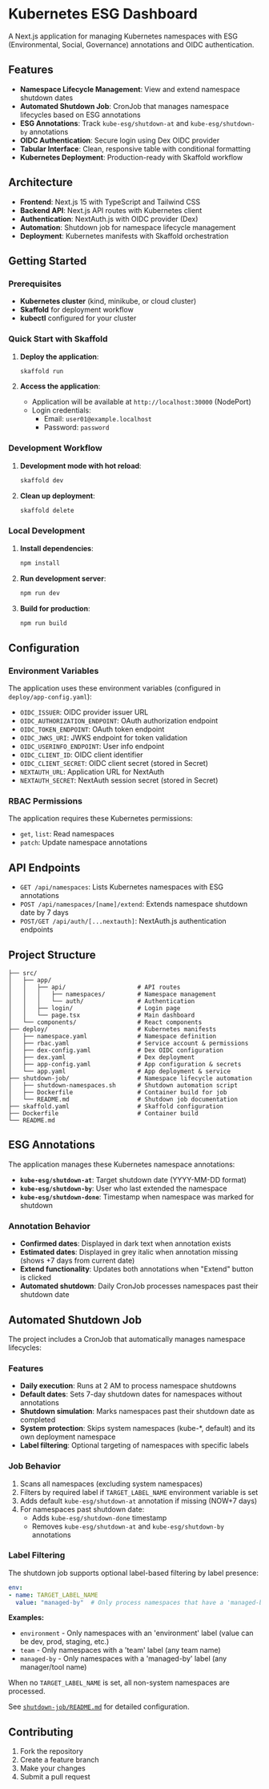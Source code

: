 # Kubernetes ESG Dashboard

A Next.js application for managing Kubernetes namespaces with ESG (Environmental, Social, Governance) annotations and OIDC authentication.

## Features

- **Namespace Lifecycle Management**: View and extend namespace shutdown dates
- **Automated Shutdown Job**: CronJob that manages namespace lifecycles based on ESG annotations
- **ESG Annotations**: Track `kube-esg/shutdown-at` and `kube-esg/shutdown-by` annotations
- **OIDC Authentication**: Secure login using Dex OIDC provider
- **Tabular Interface**: Clean, responsive table with conditional formatting
- **Kubernetes Deployment**: Production-ready with Skaffold workflow

## Architecture

- **Frontend**: Next.js 15 with TypeScript and Tailwind CSS
- **Backend API**: Next.js API routes with Kubernetes client
- **Authentication**: NextAuth.js with OIDC provider (Dex)
- **Automation**: Shutdown job for namespace lifecycle management
- **Deployment**: Kubernetes manifests with Skaffold orchestration

## Getting Started

### Prerequisites

- **Kubernetes cluster** (kind, minikube, or cloud cluster)
- **Skaffold** for deployment workflow
- **kubectl** configured for your cluster

### Quick Start with Skaffold

1. **Deploy the application**:
   ```bash
   skaffold run
   ```

2. **Access the application**:
   - Application will be available at `http://localhost:30000` (NodePort)
   - Login credentials:
     - Email: `user01@example.localhost`
     - Password: `password`

### Development Workflow

1. **Development mode with hot reload**:
   ```bash
   skaffold dev
   ```

2. **Clean up deployment**:
   ```bash
   skaffold delete
   ```

### Local Development

1. **Install dependencies**:
   ```bash
   npm install
   ```

2. **Run development server**:
   ```bash
   npm run dev
   ```

3. **Build for production**:
   ```bash
   npm run build
   ```

## Configuration

### Environment Variables

The application uses these environment variables (configured in `deploy/app-config.yaml`):

- `OIDC_ISSUER`: OIDC provider issuer URL
- `OIDC_AUTHORIZATION_ENDPOINT`: OAuth authorization endpoint
- `OIDC_TOKEN_ENDPOINT`: OAuth token endpoint
- `OIDC_JWKS_URI`: JWKS endpoint for token validation
- `OIDC_USERINFO_ENDPOINT`: User info endpoint
- `OIDC_CLIENT_ID`: OIDC client identifier
- `OIDC_CLIENT_SECRET`: OIDC client secret (stored in Secret)
- `NEXTAUTH_URL`: Application URL for NextAuth
- `NEXTAUTH_SECRET`: NextAuth session secret (stored in Secret)

### RBAC Permissions

The application requires these Kubernetes permissions:
- `get`, `list`: Read namespaces
- `patch`: Update namespace annotations

## API Endpoints

- `GET /api/namespaces`: Lists Kubernetes namespaces with ESG annotations
- `POST /api/namespaces/[name]/extend`: Extends namespace shutdown date by 7 days
- `POST/GET /api/auth/[...nextauth]`: NextAuth.js authentication endpoints

## Project Structure

```
├── src/
│   ├── app/
│   │   ├── api/                    # API routes
│   │   │   ├── namespaces/         # Namespace management
│   │   │   └── auth/               # Authentication
│   │   ├── login/                  # Login page
│   │   └── page.tsx                # Main dashboard
│   └── components/                 # React components
├── deploy/                         # Kubernetes manifests
│   ├── namespace.yaml              # Namespace definition
│   ├── rbac.yaml                   # Service account & permissions
│   ├── dex-config.yaml             # Dex OIDC configuration
│   ├── dex.yaml                    # Dex deployment
│   ├── app-config.yaml             # App configuration & secrets
│   └── app.yaml                    # App deployment & service
├── shutdown-job/                   # Namespace lifecycle automation
│   ├── shutdown-namespaces.sh      # Shutdown automation script
│   ├── Dockerfile                  # Container build for job
│   └── README.md                   # Shutdown job documentation
├── skaffold.yaml                   # Skaffold configuration
├── Dockerfile                      # Container build
└── README.md
```

## ESG Annotations

The application manages these Kubernetes namespace annotations:

- **`kube-esg/shutdown-at`**: Target shutdown date (YYYY-MM-DD format)
- **`kube-esg/shutdown-by`**: User who last extended the namespace
- **`kube-esg/shutdown-done`**: Timestamp when namespace was marked for shutdown

### Annotation Behavior

- **Confirmed dates**: Displayed in dark text when annotation exists
- **Estimated dates**: Displayed in grey italic when annotation missing (shows +7 days from current date)
- **Extend functionality**: Updates both annotations when "Extend" button is clicked
- **Automated shutdown**: Daily CronJob processes namespaces past their shutdown date

## Automated Shutdown Job

The project includes a CronJob that automatically manages namespace lifecycles:

### Features
- **Daily execution**: Runs at 2 AM to process namespace shutdowns
- **Default dates**: Sets 7-day shutdown dates for namespaces without annotations
- **Shutdown simulation**: Marks namespaces past their shutdown date as completed
- **System protection**: Skips system namespaces (kube-*, default) and its own deployment namespace
- **Label filtering**: Optional targeting of namespaces with specific labels

### Job Behavior
1. Scans all namespaces (excluding system namespaces)
2. Filters by required label if `TARGET_LABEL_NAME` environment variable is set
3. Adds default `kube-esg/shutdown-at` annotation if missing (NOW+7 days)
4. For namespaces past shutdown date:
   - Adds `kube-esg/shutdown-done` timestamp
   - Removes `kube-esg/shutdown-at` and `kube-esg/shutdown-by` annotations

### Label Filtering

The shutdown job supports optional label-based filtering by label presence:

```yaml
env:
- name: TARGET_LABEL_NAME
  value: "managed-by"  # Only process namespaces that have a 'managed-by' label with any non-empty value
```

**Examples:**
- `environment` - Only namespaces with an 'environment' label (value can be dev, prod, staging, etc.)
- `team` - Only namespaces with a 'team' label (any team name)
- `managed-by` - Only namespaces with a 'managed-by' label (any manager/tool name)

When no `TARGET_LABEL_NAME` is set, all non-system namespaces are processed.

See [`shutdown-job/README.md`](shutdown-job/README.md) for detailed configuration.

## Contributing

1. Fork the repository
2. Create a feature branch
3. Make your changes
4. Submit a pull request
